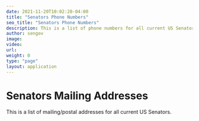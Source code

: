 ```yaml
---
date: 2021-11-20T10:02:20-04:00
title: "Senators Phone Numbers"
seo_title: "Senators Phone Numbers"
description: This is a list of phone numbers for all current US Senators.
author: sengov
image:
video:
url:
weight: 0
type: "page"
layout: application
---
```

# Senators Mailing Addresses
This is a list of mailing/postal addresses for all current US Senators.
